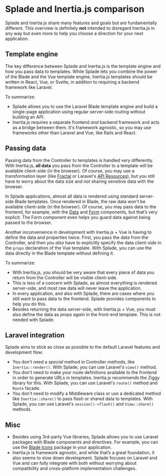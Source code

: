 # Splade and Inertia.js comparison

Splade and Inertia.js share many features and goals but are fundamentally different. This overview is definitely **not** intended to disregard Inertia.js in any way but even more to help you choose a direction for your next application.

## Template engine

The key difference between Splade and Inertia.js is the template engine and how you pass data to templates. While Splade lets you combine the power of the Blade and the Vue template engine, Inertia.js templates should be written in React, Vue, or Svelte, in addition to requiring a backend framework like Laravel.

To summarize:
* Splade allows you to use the Laravel Blade template engine and build a single-page application using regular server-side routing without building an API.
* Inertia.js requires a separate frontend *and* backend framework and acts as a bridge between them. It's framework agnostic, so you may use frameworks other than Laravel and Vue, like Rails and React.

## Passing data

Passing data from the Controller to templates is handled very differently. With Inertia.js, **all data** you pass from the Controller to a template will be available client-side (in the browser). Of course, you may use a transformation layer (like [Fractal](https://fractal.thephpleague.com) or Laravel's [API Resources](https://laravel.com/docs/10.x/eloquent-resources)), but you still have to worry about the data size and not sharing sensitive data with the browser.

In Splade applications, almost all data is rendered using standard server-side Blade templates. Once rendered in Blade, the raw data won't be available client-side (in the browser). Of course, you may pass data to the frontend, for example, with the [Data](/x-data.md) and [Form](/x-form.md) components, but that’s very explicit. The Form component even helps you guard data against being passed to the browser.

Another inconvenience in development with Inertia.js + Vue is having to define the data and properties twice. First, you pass the data from the Controller, and then you *also* have to explicitly specify the data client-side in the `props` declaration of the Vue template. With Splade, you can use the data directly in the Blade template without defining it.

To summarize:
* With Inertia.js, you should be very aware that every piece of data you return from the Controller will be visible client-side.
* This is less of a concern with Splade, as almost everything is rendered server-side, and most raw data will never leave the application.
* In every application, and also with Splade, there are cases where you still want to pass data to the frontend. Splade provides components to help you do this.
* Besides returning the data server-side, with Inertia.js + Vue, you must also define the data as props *again* in the front-end template. This is not needed with Splade.

## Laravel integration

Splade aims to stick as close as possible to the default Laravel features and development flow:

* You don't need a *special* method in Controller methods, like `Inertia::render()`. With Splade, you can use Laravel's `view()` method.
* You don't need to make your route definitions available to the frontend in order to generate URLs in templates. Inertia.js recommends the Ziggy library for this. With Splade, you can use Laravel's `route()` method and `Route` facade.
* You don't need to modify a Middleware class or use a dedicated method like `Inertia::share()` to pass flash or shared data to templates. With Splade, you can use Laravel's `session()->flash()` and `View::share()` methods.

## Misc

* Besides using 3rd-party Vue libraries, Splade allows you to use Laravel packages with Blade components and directives. For example, you can use the [Blade Icons](https://blade-ui-kit.com/blade-icons) package in your application.
* Inertia.js is framework agnostic, and while that’s a great foundation, it also seems to slow down development. Splade focuses on Laravel and Vue and can fully integrate with both without worrying about compatibility and cross-platform implementation challenges.